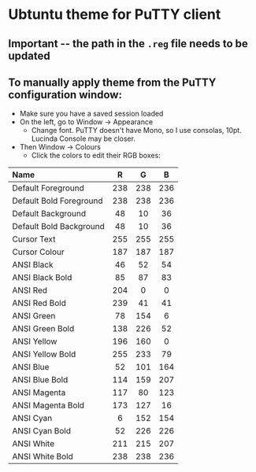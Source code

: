 # Ubtuntu theme for PuTTY client

## Important -- the path in the `.reg` file needs to be updated 

## To manually apply theme from the PuTTY configuration window:
  - Make sure you have a saved session loaded
  - On the left, go to Window -> Appearance
    - Change font. PuTTY doesn't have Mono, so I use consolas, 10pt. Lucinda Console may be closer.
  - Then Window -> Colours
    - Click the colors to edit their RGB boxes:

Name | R | G | B
:---- | :----: | :-----: | :-----:
Default Foreground| 238| 238| 236     
Default Bold Foreground | 238| 238| 236                 
Default Background|  48|  10|  36                
Default Bold Background |  48|  10|  36   
Cursor Text| 255| 255| 255 
Cursor Colour| 187| 187| 187
ANSI Black|  46|  52|  54
ANSI Black Bold|  85|  87|  83
ANSI Red| 204|   0|   0
ANSI Red Bold| 239|  41|  41
ANSI Green|  78| 154|   6
ANSI Green Bold| 138| 226|  52
ANSI Yellow| 196| 160|   0
ANSI Yellow Bold| 255| 233|  79
ANSI Blue|  52| 101|164
ANSI Blue Bold| 114 | 159| 207
ANSI Magenta| 117 |  80| 123
ANSI Magenta Bold| 173 | 127|  16
ANSI Cyan|   6 | 152| 154
ANSI Cyan Bold|  52 | 226| 226
ANSI White| 211 | 215| 207
ANSI White Bold| 238 | 238| 236
